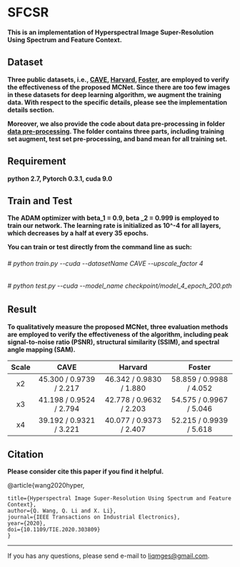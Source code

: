 # SFCSR

**This is an implementation of  Hyperspectral Image Super-Resolution Using Spectrum and Feature Context.**

Dataset
------
**Three public datasets, i.e., [CAVE](https://www1.cs.columbia.edu/CAVE/databases/multispectral/ "CAVE"), [Harvard](http://vision.seas.harvard.edu/hyperspec/explore.html "Harvard"), [Foster](https://personalpages.manchester.ac.uk/staff/d.h.foster/Local\_Illumination\_HSIs/Local\_Illumination\_HSIs\_2015.html "Foster"), are employed to verify the effectiveness of the  proposed MCNet. Since there are too few images in these datasets for deep learning algorithm, we augment the training data. With respect to the specific details, please see the implementation details section.**

**Moreover, we also provide the code about data pre-processing in folder [data pre-processing](https://github.com/qianngli/MCNet/tree/master/data_pre-processing "data pre-processing"). The folder contains three parts, including training set augment, test set pre-processing, and band mean for all training set.**

Requirement
---------
**python 2.7, Pytorch 0.3.1, cuda 9.0**

Train and Test
--------
**The ADAM optimizer with beta_1 = 0.9, beta _2 = 0.999 is employed to train our network.  The learning rate is initialized as 10^-4 for all layers, which decreases by a half at every 35 epochs.**

**You can train or test directly from the command line as such:**

###### # python train.py --cuda --datasetName CAVE  --upscale_factor 4
###### # python test.py --cuda --model_name checkpoint/model_4_epoch_200.pth

Result
--------
**To qualitatively measure the proposed MCNet, three evaluation methods are employed to verify the effectiveness of the algorithm, including  peak signal-to-noise ratio (PSNR), structural similarity (SSIM), and spectral angle mapping (SAM).**


| Scale  |  CAVE |  Harvard |  Foster |
| :------------: | :------------: | :------------: | :------------: | 
|  x2 |  45.300 / 0.9739 / 2.217 | 46.342 / 0.9830 / 1.880  | 58.859 / 0.9988 / 4.052 | 
|  x3 |  41.198 / 0.9524 / 2.794  |  42.778 / 0.9632 / 2.203 | 54.575 / 0.9967 / 5.046  |   
|  x4 | 39.192 / 0.9321 / 3.221 |  40.077 / 0.9373 / 2.407 | 52.215 / 0.9939 / 5.618  | 

Citation 
--------
**Please consider cite this paper if you find it helpful.**

@article{wang2020hyper,

	title={Hyperspectral Image Super-Resolution Using Spectrum and Feature Context},
	author={Q. Wang, Q. Li and X. Li},
	journal={IEEE Transactions on Industrial Electronics},
	year={2020},
	doi={10.1109/TIE.2020.303809}
	}
  
--------
If you has any questions, please send e-mail to liqmges@gmail.com.

